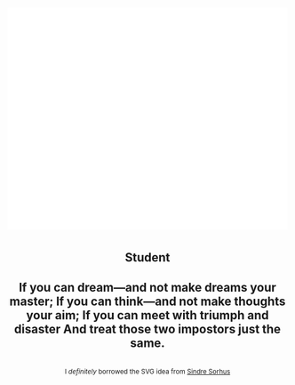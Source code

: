 <h1>
  <img src="name.svg" width="800" height="400" alt="Aron Adlyd, Student" style="--background: red;" />
</h1>

<ul style="list-style: none; padding: 0; margin:0; text-align: center">
  <li>
    <h2>
      Student
    </h2>
  </li>
  <li>
    <h2>
      If you can dream—and not make dreams your master;
If you can think—and not make thoughts your aim;
If you can meet with triumph and disaster
And treat those two impostors just the same.
    </h2>
    <h2>
    </h2>
    <small>
      I <em>definitely</em> borrowed the SVG idea from <a href="https://github.com/sindresorhus/css-in-readme-like-wat">Sindre Sorhus</a>
    </small>
  </li>
</ul>
